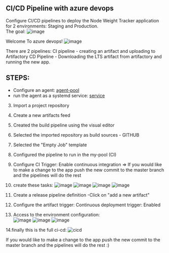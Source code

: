 

## CI/CD Pipeline with azure devops 
Configure CI/CD pipelines to deploy the Node Weight Tracker application for 2 environments: Staging and Production. </br>
The goal:
![image](https://user-images.githubusercontent.com/71599740/140197294-11143f63-c432-4c57-b5b7-13827e8c9075.png)

Welcome To azure devops!
![image](https://user-images.githubusercontent.com/71599740/140197381-d21ebd72-8d92-49ac-9d9e-de9fb732c762.png)

There are 2 pipelines:
CI pipeline - creating an artifact and uploading to Artifactory
CD Pipeline - Downloading the LTS artifact from artifactory and running the new app.

## STEPS:
* Configure an agent: [agent-pool](https://www.youtube.com/watch?v=psa8xfJ0-zI&ab_channel=Raaviblog)
* run the agent as a systemd service: [service](https://docs.microsoft.com/en-us/azure/devops/pipelines/agents/v2-linux?view=azure-devops)
3. Import a project repository
4. Create a new artifacts feed
5. Created the build pipeline using the visual editor
6. Selected the imported repository as build sources - GITHUB
7. Selected the "Empty Job" template
8. Configured the pipeline to run in the my-pool (CI)
9. Configure CI Trigger: Enable continuous integration   => If you would like to make a change to the app push the new commit to the master branch and the pipelines will do the rest
10. create these tasks:
![image](https://user-images.githubusercontent.com/71599740/139233845-698bdbe4-c297-4792-96c8-522a4a367bc0.png)
![image](https://user-images.githubusercontent.com/71599740/139233912-a8cb9cca-84ef-4b09-95c5-ed17bbf2cd68.png)
![image](https://user-images.githubusercontent.com/71599740/139233954-589d771a-327a-4360-ae28-b3ba018c878c.png)
![image](https://user-images.githubusercontent.com/71599740/139233973-58544222-45be-4ad5-81b9-53891409823e.png)

11. Create a release pipeline definition -Click on "add a new artifact"
12. Configure the artifact trigger: Continuous deployment trigger: Enabled
13. Access to the environment configuration: </br>
 ![image](https://user-images.githubusercontent.com/71599740/139234710-0491138e-be7d-4f43-88d6-89b1ab2a0ada.png)
 ![image](https://user-images.githubusercontent.com/71599740/139236417-9a0682e6-a2d9-4b12-81cb-0c2156db9918.png)
![image](https://user-images.githubusercontent.com/71599740/139236540-e65c591b-72e7-4896-a995-c73a101836ac.png)

14.finally this is the full ci-cd:
![cicd](https://user-images.githubusercontent.com/71599740/139572510-6c84c936-6ef3-4e4e-9faa-ae22d7414aec.PNG)

If you would like to make a change to the app push the new commit to the master branch and the pipelines will do the rest :)











 


